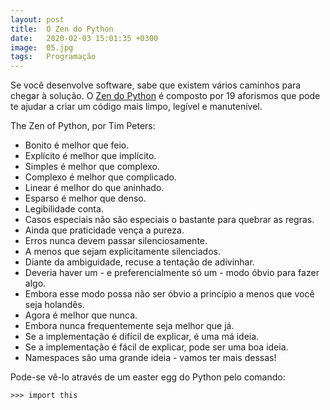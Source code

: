 ```yaml
---
layout: post
title:  O Zen do Python
date:   2020-02-03 15:01:35 +0300
image:  05.jpg
tags:   Programação
---
```


Se você desenvolve software, sabe que existem vários caminhos para chegar à solução. O [Zen do Python](https://www.python.org/dev/peps/pep-0020/) é composto por 19 aforismos que pode te ajudar a criar um código mais limpo, legível e manutenível.

The Zen of Python, por Tim Peters:

- Bonito é melhor que feio.
- Explícito é melhor que implícito.
- Simples é melhor que complexo.
- Complexo é melhor que complicado.
- Linear é melhor do que aninhado.
- Esparso é melhor que denso.
- Legibilidade conta.
- Casos especiais não são especiais o bastante para quebrar as regras.
- Ainda que praticidade vença a pureza.
- Erros nunca devem passar silenciosamente.
- A menos que sejam explicitamente silenciados.
- Diante da ambiguidade, recuse a tentação de adivinhar.
- Deveria haver um - e preferencialmente só um - modo óbvio para fazer algo.
- Embora esse modo possa não ser óbvio a princípio a menos que você seja holandês.
- Agora é melhor que nunca.
- Embora nunca frequentemente seja melhor que já.
- Se a implementação é difícil de explicar, é uma má ideia.
- Se a implementação é fácil de explicar, pode ser uma boa ideia.
- Namespaces são uma grande ideia - vamos ter mais dessas!

Pode-se vê-lo através de um easter egg do Python pelo comando:

```
>>> import this
```
